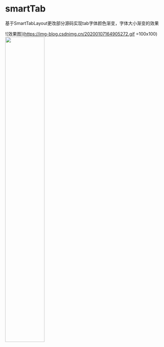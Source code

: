# smartTab
基于SmartTabLayout更改部分源码实现tab字体颜色渐变，字体大小渐变的效果

![效果图](https://img-blog.csdnimg.cn/20200107164905272.gif =100x100)
<img src="https://img-blog.csdnimg.cn/20200107164905272.gif" width = 50% height = 50% />
